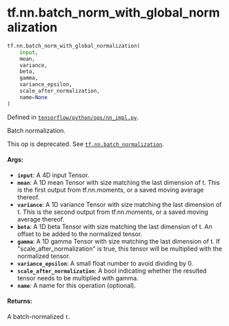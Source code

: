<div itemscope itemtype="http://developers.google.com/ReferenceObject">
<meta itemprop="name" content="tf.nn.batch_norm_with_global_normalization" />
<meta itemprop="path" content="Stable" />
</div>

# tf.nn.batch_norm_with_global_normalization

``` python
tf.nn.batch_norm_with_global_normalization(
    input,
    mean,
    variance,
    beta,
    gamma,
    variance_epsilon,
    scale_after_normalization,
    name=None
)
```



Defined in [`tensorflow/python/ops/nn_impl.py`](/code/stable/tensorflow/python/ops/nn_impl.py).

Batch normalization.

This op is deprecated. See <a href="../../tf/nn/batch_normalization.md"><code>tf.nn.batch_normalization</code></a>.

#### Args:

* <b>`input`</b>: A 4D input Tensor.
* <b>`mean`</b>: A 1D mean Tensor with size matching the last dimension of t.
    This is the first output from tf.nn.moments,
    or a saved moving average thereof.
* <b>`variance`</b>: A 1D variance Tensor with size matching the last dimension of t.
    This is the second output from tf.nn.moments,
    or a saved moving average thereof.
* <b>`beta`</b>: A 1D beta Tensor with size matching the last dimension of t.
    An offset to be added to the normalized tensor.
* <b>`gamma`</b>: A 1D gamma Tensor with size matching the last dimension of t.
    If "scale_after_normalization" is true, this tensor will be multiplied
    with the normalized tensor.
* <b>`variance_epsilon`</b>: A small float number to avoid dividing by 0.
* <b>`scale_after_normalization`</b>: A bool indicating whether the resulted tensor
    needs to be multiplied with gamma.
* <b>`name`</b>: A name for this operation (optional).


#### Returns:

A batch-normalized `t`.